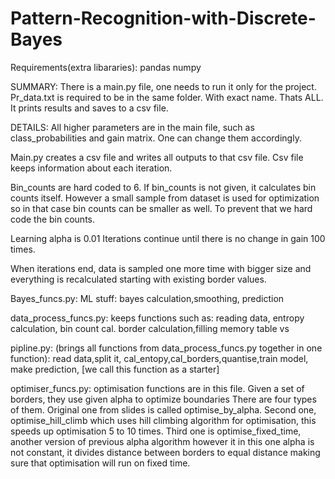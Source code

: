 # Pattern-Recognition-with-Discrete-Bayes
Requirements(extra libararies):
pandas
numpy

SUMMARY:
There is a main.py file, one needs to run it only for the project.
Pr_data.txt is required to be in the same folder. With exact name.
Thats ALL. It prints results and saves to a csv file.


DETAILS:
All higher parameters are in the main file, such as class_probabilities and gain matrix.
One can change them accordingly.

Main.py creates a csv file and writes all outputs to that csv file.
Csv file keeps information about each iteration.

Bin_counts are hard coded to 6.
If bin_counts is not given, it calculates bin counts itself. However a  small sample from dataset is used for optimization so in that case bin counts can be smaller as well.
To prevent that we hard code the bin counts.

Learning alpha is 0.01
Iterations continue until there is no change in gain 100 times.

When iterations end, data is sampled one more time with bigger size and everything is recalculated starting with existing border values.



Bayes_funcs.py:
ML stuff: bayes calculation,smoothing, prediction


data_process_funcs.py:
keeps functions such as: reading data, entropy calculation, bin count cal. border calculation,filling memory table vs


pipline.py:
(brings all functions from data_process_funcs.py together in one function): read data,split it, cal_entopy,cal_borders,quantise,train model, make prediction, [we call this function as a starter]

optimiser_funcs.py:
optimisation functions are in this file.
Given a set of borders, they use given alpha to optimize boundaries
There are four types of them.
Original one from slides is called optimise_by_alpha.
Second one, optimise_hill_climb which uses hill climbing algorithm for optimisation,
this speeds up optimisation 5 to 10 times.
Third one is optimise_fixed_time, another version of previous alpha algorithm however it in this one alpha is not constant, it divides distance between borders to equal distance making sure that optimisation will run on fixed time.



